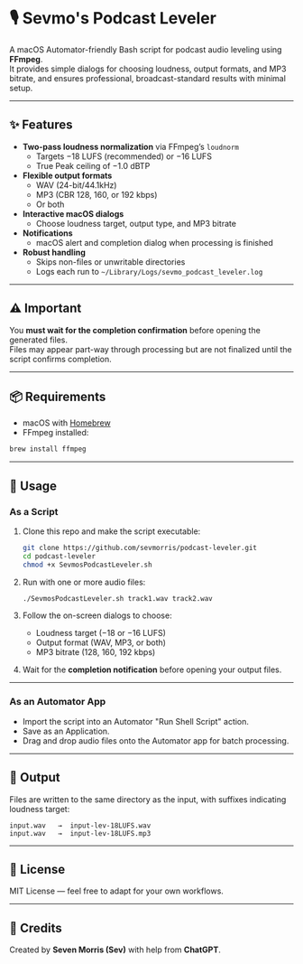 # 🎙️ Sevmo's Podcast Leveler

A macOS Automator-friendly Bash script for podcast audio leveling using **FFmpeg**.  
It provides simple dialogs for choosing loudness, output formats, and MP3 bitrate, and ensures professional, broadcast-standard results with minimal setup.

---

## ✨ Features
- **Two-pass loudness normalization** via FFmpeg’s `loudnorm`
  - Targets −18 LUFS (recommended) or −16 LUFS
  - True Peak ceiling of −1.0 dBTP
- **Flexible output formats**
  - WAV (24-bit/44.1kHz)
  - MP3 (CBR 128, 160, or 192 kbps)
  - Or both
- **Interactive macOS dialogs**
  - Choose loudness target, output type, and MP3 bitrate
- **Notifications**
  - macOS alert and completion dialog when processing is finished
- **Robust handling**
  - Skips non-files or unwritable directories
  - Logs each run to `~/Library/Logs/sevmo_podcast_leveler.log`

---

## ⚠️ Important
You **must wait for the completion confirmation** before opening the generated files.  
Files may appear part-way through processing but are not finalized until the script confirms completion.

---

## 📦 Requirements
- macOS with [Homebrew](https://brew.sh/)
- FFmpeg installed:

```bash
brew install ffmpeg
```

---

## 🚀 Usage

### As a Script
1. Clone this repo and make the script executable:

   ```bash
   git clone https://github.com/sevmorris/podcast-leveler.git
   cd podcast-leveler
   chmod +x SevmosPodcastLeveler.sh
   ```

2. Run with one or more audio files:

   ```bash
   ./SevmosPodcastLeveler.sh track1.wav track2.wav
   ```

3. Follow the on-screen dialogs to choose:
   - Loudness target (−18 or −16 LUFS)
   - Output format (WAV, MP3, or both)
   - MP3 bitrate (128, 160, 192 kbps)

4. Wait for the **completion notification** before opening your output files.

---

### As an Automator App
- Import the script into an Automator "Run Shell Script" action.
- Save as an Application.
- Drag and drop audio files onto the Automator app for batch processing.

---

## 📂 Output
Files are written to the same directory as the input, with suffixes indicating loudness target:

```
input.wav   →  input-lev-18LUFS.wav
input.wav   →  input-lev-18LUFS.mp3
```

---

## 📝 License
MIT License — feel free to adapt for your own workflows.

---

## 🙌 Credits
Created by **Seven Morris (Sev)**  with help from **ChatGPT**.
